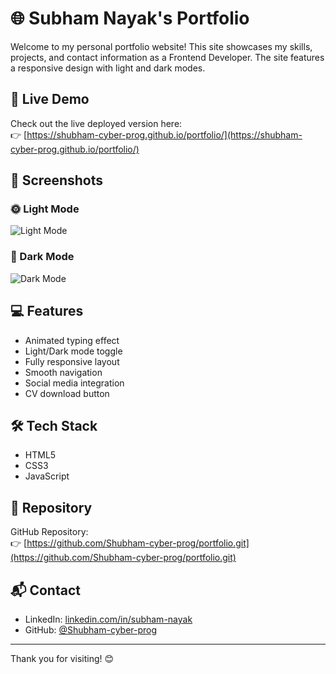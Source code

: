 
# 🌐 Subham Nayak's Portfolio

Welcome to my personal portfolio website! This site showcases my skills, projects, and contact information as a Frontend Developer. The site features a responsive design with light and dark modes.

## 🚀 Live Demo

Check out the live deployed version here:  
👉 [https://shubham-cyber-prog.github.io/portfolio/](https://shubham-cyber-prog.github.io/portfolio/)

## 📸 Screenshots

### 🌞 Light Mode
![Light Mode](./3aac5f58-207d-4146-92b1-68d31466c13e.png)

### 🌙 Dark Mode
![Dark Mode](./25d1758c-b81a-44f2-bf1a-f1c580e8d238.png)

## 💻 Features

- Animated typing effect
- Light/Dark mode toggle
- Fully responsive layout
- Smooth navigation
- Social media integration
- CV download button

## 🛠️ Tech Stack

- HTML5
- CSS3
- JavaScript

## 📁 Repository

GitHub Repository:  
👉 [https://github.com/Shubham-cyber-prog/portfolio.git](https://github.com/Shubham-cyber-prog/portfolio.git)

## 📬 Contact

- LinkedIn: [linkedin.com/in/subham-nayak](https://www.linkedin.com/in/subham-nayak)
- GitHub: [@Shubham-cyber-prog](https://github.com/Shubham-cyber-prog)

---

Thank you for visiting! 😊
 
